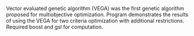 Vector evaluated genetic algorithm (VEGA) was the first genetic algorithm proposed for multiobjective optimization. Program demonstrates the results of using the VEGA for two criteria optimization with additional restrictions.
Required boost and gsl for computation.